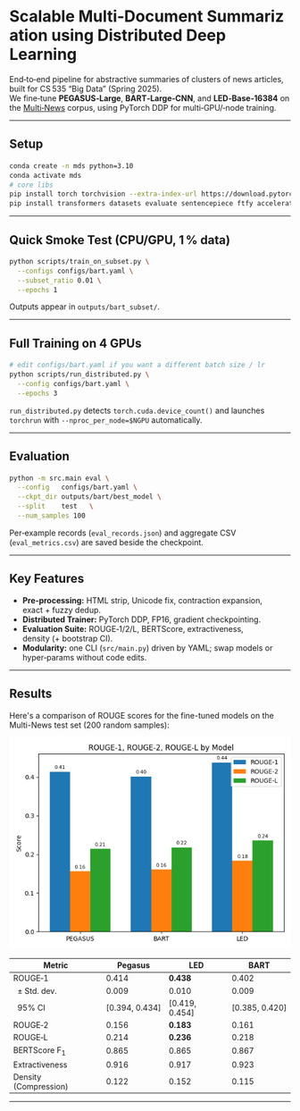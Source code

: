 
# Scalable Multi‑Document Summarization using Distributed Deep Learning

End‑to‑end pipeline for abstractive summaries of clusters of news articles, built for
CS 535 “Big Data” (Spring 2025).  
We fine‑tune **PEGASUS‑Large**, **BART‑Large‑CNN**, and **LED‑Base‑16384** on the
[Multi‑News](https://huggingface.co/datasets/alexfabbri/multi_news) corpus, using
PyTorch DDP for multi‑GPU/‑node training.


---

## Setup

```bash
conda create -n mds python=3.10
conda activate mds
# core libs
pip install torch torchvision --extra-index-url https://download.pytorch.org/whl/cu118
pip install transformers datasets evaluate sentencepiece ftfy accelerate
````

---

## Quick Smoke Test (CPU/GPU, 1 % data)

```bash
python scripts/train_on_subset.py \
  --configs configs/bart.yaml \
  --subset_ratio 0.01 \
  --epochs 1
```

Outputs appear in `outputs/bart_subset/`.

---

## Full Training on 4 GPUs

```bash
# edit configs/bart.yaml if you want a different batch size / lr
python scripts/run_distributed.py \
  --config configs/bart.yaml \
  --epochs 3
```

`run_distributed.py` detects `torch.cuda.device_count()` and launches
`torchrun` with `--nproc_per_node=$NGPU` automatically.

---

## Evaluation

```bash
python -m src.main eval \
  --config   configs/bart.yaml \
  --ckpt_dir outputs/bart/best_model \
  --split    test   \
  --num_samples 100
```

Per‑example records (`eval_records.json`) and aggregate CSV
(`eval_metrics.csv`) are saved beside the checkpoint.

---

## Key Features

* **Pre‑processing:** HTML strip, Unicode fix, contraction expansion, exact + fuzzy dedup.
* **Distributed Trainer:** PyTorch DDP, FP16, gradient checkpointing.
* **Evaluation Suite:** ROUGE‑1/2/L, BERTScore, extractiveness, density (+ bootstrap CI).
* **Modularity:** one CLI (`src/main.py`) driven by YAML; swap models or hyper‑params without code edits.

---

## Results

Here's a comparison of ROUGE scores for the fine-tuned models on the Multi-News test set (200 random samples):

![Comparison of ROUGE Scores](outputs/plots/rouge_metrics_labeled.png "ROUGE-1, ROUGE-2, ROUGE-L F1 Scores")

| Metric                  | Pegasus        | LED            | BART           |
|-------------------------|----------------|----------------|----------------|
| ROUGE‑1                 | 0.414          | **0.438** | 0.402          |
| &nbsp;&nbsp;± Std. dev. | 0.009          | 0.010          | 0.009          |
| &nbsp;&nbsp;95% CI      | [0.394, 0.434] | [0.419, 0.454] | [0.385, 0.420] |
| ROUGE‑2                 | 0.156          | **0.183** | 0.161          |
| ROUGE‑L                 | 0.214          | **0.236** | 0.218          |
| BERTScore F<sub>1</sub> | 0.865          | 0.865          | 0.867          |
| Extractiveness          | 0.916          | 0.917          | 0.923          |
| Density (Compression)   | 0.122          | 0.152          | 0.115          |

---